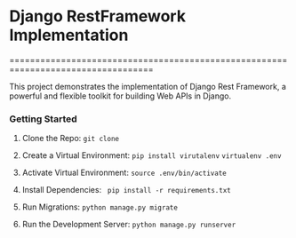# Django RestFramework Implementation
==================================================================================

This project demonstrates the implementation of Django Rest Framework, a powerful and flexible toolkit for building Web APIs in Django.


### Getting Started 
1. Clone the Repo:
`git clone `

2. Create a Virtual Environment:
`pip install virutalenv`
`virtualenv .env`

3. Activate Virtual Environment:
`source .env/bin/activate`

4. Install Dependencies:
` pip install -r requirements.txt`

5. Run Migrations:
`python manage.py migrate`

6. Run the Development Server:
`python manage.py runserver`

